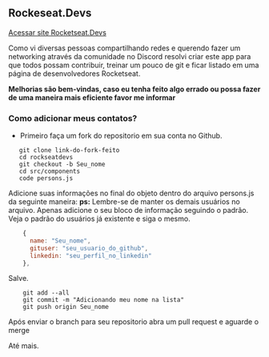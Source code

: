 ## Rockeseat.Devs

[Acessar site Rocketseat.Devs](https://rocketseatdevs.herokuapp.com)

Como vi diversas pessoas compartilhando redes e querendo fazer um networking através da comunidade no Discord resolvi criar este app para que todos possam contribuir, treinar um pouco de git e ficar listado em uma página de desenvolvedores Rocketseat.

**Melhorias são bem-vindas, caso eu tenha feito algo errado ou possa fazer de uma maneira mais eficiente favor me informar**

### Como adicionar meus contatos?

 * Primeiro faça um fork do repositorio em sua conta no Github.

 ```
    git clone link-do-fork-feito
    cd rockseatdevs
    git checkout -b Seu_nome
    cd src/components
    code persons.js
 ```

 Adicione suas informações no final do objeto dentro do arquivo persons.js da seguinte maneira:
 **ps:** Lembre-se de manter os demais usuários no arquivo. Apenas adicione o seu bloco de informação seguindo o padrão. Veja o padrão do usuários já existente e siga o mesmo.
```javascript
    {
      name: "Seu_nome",
      gituser: "seu_usuario_do_github",
      linkedin: "seu_perfil_no_linkedin"    
    },
```

Salve.

```
    git add --all
    git commit -m "Adicionando meu nome na lista"
    git push origin Seu_nome
```

Após enviar o branch para seu repositorio abra um pull request e aguarde o merge

Até mais.
